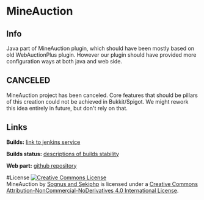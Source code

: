 # MineAuction
## Info
Java part of MineAuction plugin, which should have been mostly based on old WebAuctionPlus plugin. However our plugin should have provided more configuration ways at both java and web side.

## CANCELED
MineAuction project has been canceled. Core features that should be pillars of this creation could not be achieved in Bukkit/Spigot. We might rework this idea entirely in future, but don't rely on that.

## Links
**Builds:** [link to jenkins service](http://ci.technicraft.cz/job/MineAuction/)


**Builds status:** [descriptions of builds stability](http://bit.do/mabuildstatus)


**Web part:** [github repository](https://github.com/Sekiphp/MineAuction)

#License
<a rel="license" href="http://creativecommons.org/licenses/by-nc-nd/4.0/"><img alt="Creative Commons License" style="border-width:0" src="https://i.creativecommons.org/l/by-nc-nd/4.0/88x31.png" /></a><br /><span xmlns:dct="http://purl.org/dc/terms/" property="dct:title">MineAuction</span> by <a xmlns:cc="http://creativecommons.org/ns#" href="http://github.com/Sognus" property="cc:attributionName" rel="cc:attributionURL">Sognus and Sekiphp</a> is licensed under a <a rel="license" href="http://creativecommons.org/licenses/by-nc-nd/4.0/">Creative Commons Attribution-NonCommercial-NoDerivatives 4.0 International License</a>.

